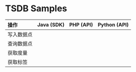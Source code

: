 # TSDB Samples

| 操作 | Java (SDK) | PHP (API) | Python (API) |
| :-- | :-- | :-- | :-- |
| 写入数据点 ||||
| 查询数据点 ||||
| 获取度量 ||||
| 获取标签 ||||